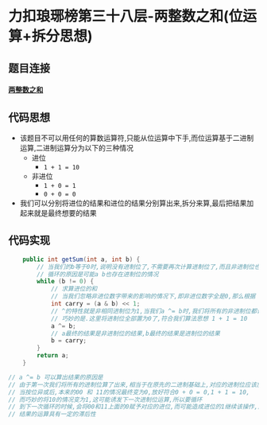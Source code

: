# 力扣琅琊榜第三十八层-两整数之和(位运算+拆分思想)

## 题目连接

#### [两整数之和](https://leetcode.cn/problems/sum-of-two-integers/)

## 代码思想

- 该题目不可以用任何的算数运算符,只能从位运算中下手,而位运算基于二进制运算,二进制运算分为以下的三种情况
  - 进位
    - `1 + 1 = 10` 
  - 非进位
    - `1 + 0 = 1`
    - `0 + 0 = 0`
- 我们可以分别将进位的结果和进位的结果分别算出来,拆分来算,最后把结果加起来就是最终想要的结果

## 代码实现

```Java
    public int getSum(int a, int b) {
        // 当我们的b等于0时,说明没有进制位了,不需要再次计算进制位了,而且非进制位也完成了,退出循环
        // 循环的原因是可能a b也存在进制位的情况
        while (b != 0) {
            // 求算进位的和
            // 当我们忽略非进位数字带来的影响的情况下,即非进位数字全是0,那么根据 1 + 1 = 10 
            int carry = (a & b) << 1;
            // ^的特性就是非相同进制位为1,当我们a ^= b时,我们将所有的非进制位都计算了
            // 巧妙的是.这里将进制位全部置为0了,符合我们算法思想 1 + 1 = 10
            a ^= b;
            // a最终的结果是非进制位的结果,b最终的结果是进制位的结果
            b = carry;
        }
        return a;
    }

// a ^= b 可以算出结果的原因是
// 由于第一次我们将所有的进制位算了出来,相当于在原先的二进制基础上,对应的进制位应该加上进位1
// 当按位异或后,本来的00 和 11的情况最终变为0,放好符合0 + 0 = 0,1 + 1 = 10,
// 而巧妙的将10的情况变为1,这可能诱发下一次进制位运算,所以要循环
// 到下一次循环的时候,会将00和11上面的0赋予对应的进位,而可能造成进位的1继续该操作,直到进制位不存在
// 结果的运算具有一定的滞后性
```